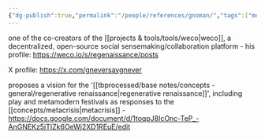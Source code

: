 ```yaml
---
{"dg-publish":true,"permalink":"/people/references/gnoman/","tags":["metamodernism","person","gameb","architect","holochain","lab","regen","🌱"],"created":"2024-07-15T17:26:12.811-03:00","updated":"2024-07-23T02:19:08.381-03:00"}
---
```


one of the co-creators of the [[projects & tools/tools/weco\|weco]], a decentralized, open-source social sensemaking/collaboration platform - his profile: https://weco.io/s/regenaissance/posts

X profile: https://x.com/gneversaygnever

proposes a vision for the '[[tbprocessed/base notes/concepts - general/regenerative renaissance\|regenerative renaissance]]', including play and metamodern festivals as responses to the [[concepts/metacrisis\|metacrisis]] - https://docs.google.com/document/d/1toqpJ8IcOnc-TeP_-AnGNEKz5jTIZk6OeWj2XD1REuE/edit


